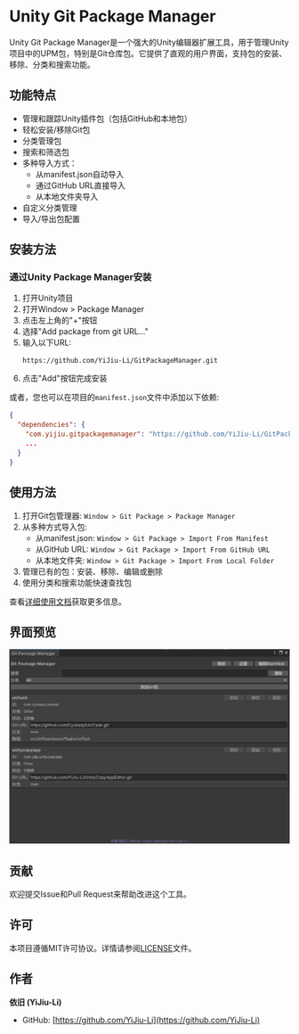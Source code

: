 
# Unity Git Package Manager

Unity Git Package Manager是一个强大的Unity编辑器扩展工具，用于管理Unity项目中的UPM包，特别是Git仓库包。它提供了直观的用户界面，支持包的安装、移除、分类和搜索功能。

## 功能特点

- 管理和跟踪Unity插件包（包括GitHub和本地包）
- 轻松安装/移除Git包
- 分类管理包
- 搜索和筛选包
- 多种导入方式：
  - 从manifest.json自动导入
  - 通过GitHub URL直接导入
  - 从本地文件夹导入
- 自定义分类管理
- 导入/导出包配置

## 安装方法

### 通过Unity Package Manager安装

1. 打开Unity项目
2. 打开Window > Package Manager
3. 点击左上角的"+"按钮
4. 选择"Add package from git URL..."
5. 输入以下URL:
   ```
   https://github.com/YiJiu-Li/GitPackageManager.git
   ```
6. 点击"Add"按钮完成安装

或者，您也可以在项目的`manifest.json`文件中添加以下依赖:

```json
{
  "dependencies": {
    "com.yijiu.gitpackagemanager": "https://github.com/YiJiu-Li/GitPackageManager.git",
    ...
  }
}
```

## 使用方法

1. 打开Git包管理器: `Window > Git Package > Package Manager`
2. 从多种方式导入包:
   - 从manifest.json: `Window > Git Package > Import From Manifest`
   - 从GitHub URL: `Window > Git Package > Import From GitHub URL`
   - 从本地文件夹: `Window > Git Package > Import From Local Folder`
3. 管理已有的包：安装、移除、编辑或删除
4. 使用分类和搜索功能快速查找包

查看[详细使用文档](Documentation~/usage.md)获取更多信息。

## 界面预览

![工具界面预览](Documentation~/P.png)

## 贡献

欢迎提交Issue和Pull Request来帮助改进这个工具。

## 许可

本项目遵循MIT许可协议。详情请参阅[LICENSE](./LICENSE)文件。

## 作者

**依旧 (YiJiu-Li)**

- GitHub: [https://github.com/YiJiu-Li](https://github.com/YiJiu-Li)
